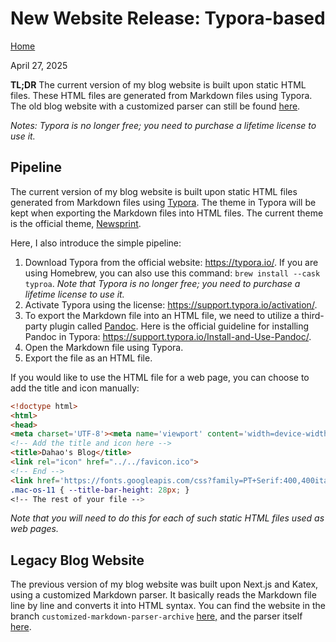 # New Website Release: Typora-based

[Home](../../index.html)

April 27, 2025

**TL;DR** The current version of my blog website is built upon static HTML files. These HTML files are generated from Markdown files using Typora. The old blog website with a customized parser can still be found [here](https://github.com/DahaoTang/Blogs/blob/customized-markdown-parser-archive/lib/markdownParser.ts).

_Notes: Typora is no longer free; you need to purchase a lifetime license to use it._

## Pipeline

The current version of my blog website is built upon static HTML files generated from Markdown files using [Typora](https://typora.io/). The theme in Typora will be kept when exporting the Markdown files into HTML files. The current theme is the official theme, [Newsprint](https://theme.typora.io/theme/Newsprint/).

Here, I also introduce the simple pipeline:

1. Download Typora from the official website: https://typora.io/. If you are using Homebrew, you can also use this command: `brew install --cask typroa`. _Note that Typora is no longer free; you need to purchase a lifetime license to use it._
2. Activate Typora using the license: https://support.typora.io/activation/.
3. To export the Markdown file into an HTML file, we need to utilize a third-party plugin called [Pandoc](https://pandoc.org/). Here is the official guideline for installing Pandoc in Typora: https://support.typora.io/Install-and-Use-Pandoc/.
4. Open the Markdown file using Typora.
5. Export the file as an HTML file.

If you would like to use the HTML file for a web page, you can choose to add the title and icon manually:

```html
<!doctype html>
<html>
<head>
<meta charset='UTF-8'><meta name='viewport' content='width=device-width initial-scale=1'>
<!-- Add the title and icon here -->
<title>Dahao's Blog</title>
<link rel="icon" href="../../favicon.ico">
<!-- End -->
<link href='https://fonts.googleapis.com/css?family=PT+Serif:400,400italic,700,700italic&subset=latin,cyrillic-ext,cyrillic,latin-ext' rel='stylesheet' type='text/css' /><style type='text/css'>html {overflow-x: initial !important;}:root { --bg-color: #ffffff; --text-color: #333333; --select-text-bg-color: #B5D6FC; --select-text-font-color: auto; --monospace: "Lucida Console",Consolas,"Courier",monospace; --title-bar-height: 20px; }
.mac-os-11 { --title-bar-height: 28px; }
<!-- The rest of your file -->
```

_Note that you will need to do this for each of such static HTML files used as web pages._

## Legacy Blog Website

The previous version of my blog website was built upon Next.js and Katex, using a customized Markdown parser. It basically reads the Markdown file line by line and converts it into HTML syntax. You can find the website in the branch `customized-markdown-parser-archive` [here,](https://github.com/DahaoTang/Blogs/tree/customized-markdown-parser-archive) and the parser itself [here](https://github.com/DahaoTang/Blogs/blob/customized-markdown-parser-archive/lib/markdownParser.ts).
